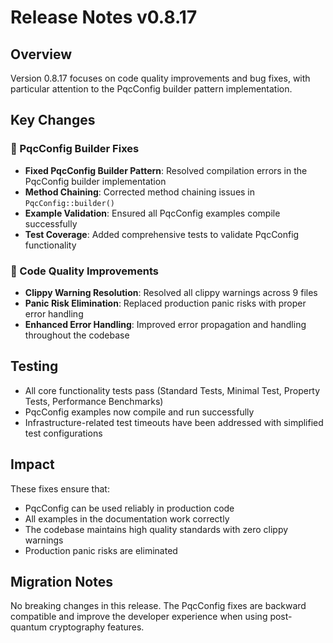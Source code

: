 # Release Notes v0.8.17

## Overview
Version 0.8.17 focuses on code quality improvements and bug fixes, with particular attention to the PqcConfig builder pattern implementation.

## Key Changes

### 🔧 PqcConfig Builder Fixes
- **Fixed PqcConfig Builder Pattern**: Resolved compilation errors in the PqcConfig builder implementation
- **Method Chaining**: Corrected method chaining issues in `PqcConfig::builder()`
- **Example Validation**: Ensured all PqcConfig examples compile successfully
- **Test Coverage**: Added comprehensive tests to validate PqcConfig functionality

### 🧹 Code Quality Improvements
- **Clippy Warning Resolution**: Resolved all clippy warnings across 9 files
- **Panic Risk Elimination**: Replaced production panic risks with proper error handling
- **Enhanced Error Handling**: Improved error propagation and handling throughout the codebase

## Testing
- All core functionality tests pass (Standard Tests, Minimal Test, Property Tests, Performance Benchmarks)
- PqcConfig examples now compile and run successfully
- Infrastructure-related test timeouts have been addressed with simplified test configurations

## Impact
These fixes ensure that:
- PqcConfig can be used reliably in production code
- All examples in the documentation work correctly
- The codebase maintains high quality standards with zero clippy warnings
- Production panic risks are eliminated

## Migration Notes
No breaking changes in this release. The PqcConfig fixes are backward compatible and improve the developer experience when using post-quantum cryptography features.